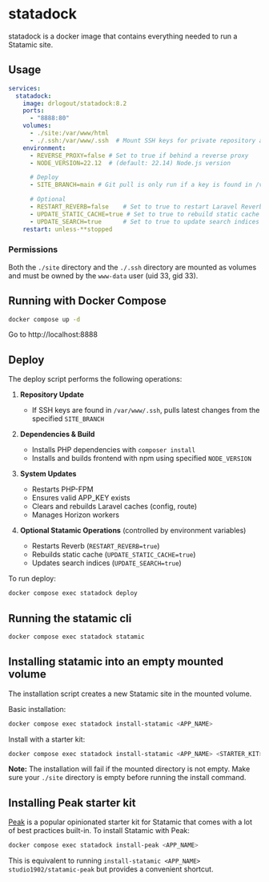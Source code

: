 # statadock

statadock is a docker image that contains everything needed to run a Statamic site.

## Usage
```yml
services:
  statadock:
    image: drlogout/statadock:8.2
    ports:
      - "8888:80"
    volumes:
      - ./site:/var/www/html
      - ./.ssh:/var/www/.ssh  # Mount SSH keys for private repository access
    environment:
      - REVERSE_PROXY=false # Set to true if behind a reverse proxy
      - NODE_VERSION=22.12  # (default: 22.14) Node.js version

      # Deploy
      - SITE_BRANCH=main # Git pull is only run if a key is found in /var/www/.ssh

      # Optional
      - RESTART_REVERB=false    # Set to true to restart Laravel Reverb
      - UPDATE_STATIC_CACHE=true # Set to true to rebuild static cache
      - UPDATE_SEARCH=true      # Set to true to update search indices
    restart: unless-**stopped
```

### Permissions

Both the `./site` directory and the `./.ssh` directory are mounted as volumes and must be owned by the `www-data` user (uid 33, gid 33).

## Running with Docker **Compose**

```bash
docker compose up -d
```
Go to http://localhost:8888



## Deploy

The deploy script performs the following operations:

1. **Repository Update**
   - If SSH keys are found in `/var/www/.ssh`, pulls latest changes from the specified `SITE_BRANCH`

2. **Dependencies & Build**
   - Installs PHP dependencies with `composer install`
   - Installs and builds frontend with npm using specified `NODE_VERSION`

3. **System Updates**
   - Restarts PHP-FPM
   - Ensures valid APP_KEY exists
   - Clears and rebuilds Laravel caches (config, route)
   - Manages Horizon workers

4. **Optional Statamic Operations** (controlled by environment variables)
   - Restarts Reverb (`RESTART_REVERB=true`)
   - Rebuilds static cache (`UPDATE_STATIC_CACHE=true`)
   - Updates search indices (`UPDATE_SEARCH=true`)

To run deploy:
```bash
docker compose exec statadock deploy
```

## Running the statamic cli

```bash
docker compose exec statadock statamic
```

## Installing statamic into an empty mounted volume

The installation script creates a new Statamic site in the mounted volume.

Basic installation:
```bash
docker compose exec statadock install-statamic <APP_NAME>
```

Install with a starter kit:
```bash
docker compose exec statadock install-statamic <APP_NAME> <STARTER_KIT>
```

**Note:** The installation will fail if the mounted directory is not empty. Make sure your `./site` directory is empty before running the install command.

## Installing Peak starter kit

[Peak](https://github.com/studio1902/statamic-peak) is a popular opinionated starter kit for Statamic that comes with a lot of best practices built-in. To install Statamic with Peak:

```bash
docker compose exec statadock install-peak <APP_NAME>
```

This is equivalent to running `install-statamic <APP_NAME> studio1902/statamic-peak` but provides a convenient shortcut.
